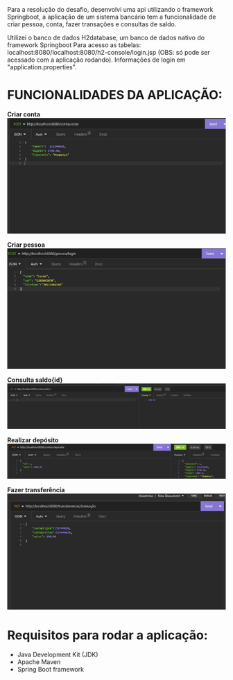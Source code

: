 <span>
Para a resolução do desafio, desenvolvi uma api utilizando o framework Springboot, a aplicação de um sistema bancário tem a funcionalidade de criar pessoa, conta, fazer transações e consultas de saldo.

Utilizei o banco de dados H2database, um banco de dados nativo do framework Springboot Para acesso as tabelas: localhost:8080/localhost:8080/h2-console/login.jsp (OBS: só pode ser acessado com a aplicação rodando). Informações de login em "application.properties".

# FUNCIONALIDADES DA APLICAÇÃO:

**Criar conta**
<img src="org\src\main\java\BankHorizon\org\Imagens\image.png">

**Criar pessoa**
<img src="org\src\main\java\BankHorizon\org\Imagens\WhatsApp Image 2023-09-19 at 21.09.01.jpeg">

**Consulta saldo{id}**
<img src="org\src\main\java\BankHorizon\org\Imagens\image-1.png">

**Realizar depósito**
<img src="org\src\main\java\BankHorizon\org\Imagens\image-2.png">

**Fazer transferência**
<img src="org\src\main\java\BankHorizon\org\Imagens\image-3.png">


# Requisitos para rodar a aplicação:

- Java Development Kit (JDK)
- Apache Maven
- Spring Boot framework
</span>
